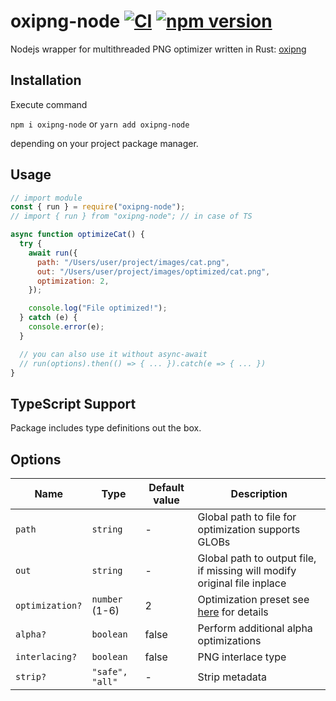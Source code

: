 # oxipng-node [![CI](https://github.com/Saionaro/oxipng-node/actions/workflows/ci.yml/badge.svg?branch=main)](https://github.com/Saionaro/oxipng-node/actions/workflows/ci.yml) [![npm version](https://badge.fury.io/js/oxipng-node.svg)](https://badge.fury.io/js/oxipng-node)

Nodejs wrapper for multithreaded PNG optimizer written in Rust: [oxipng](https://github.com/shssoichiro/oxipng)

## Installation

Execute command

`npm i oxipng-node` or `yarn add oxipng-node`

depending on your project package manager.

## Usage

```javascript
// import module
const { run } = require("oxipng-node");
// import { run } from "oxipng-node"; // in case of TS

async function optimizeCat() {
  try {
    await run({
      path: "/Users/user/project/images/cat.png",
      out: "/Users/user/project/images/optimized/cat.png",
      optimization: 2,
    });

    console.log("File optimized!");
  } catch (e) {
    console.error(e);
  }

  // you can also use it without async-await
  // run(options).then(() => { ... }).catch(e => { ... })
}
```

## TypeScript Support

Package includes type definitions out the box.

## Options

| Name            | Type            | Default value | Description                                                                             |
| --------------- | --------------- | ------------- | --------------------------------------------------------------------------------------- |
| `path`          | `string`        | -             | Global path to file for optimization supports GLOBs                                     |
| `out`           | `string`        | -             | Global path to output file, if missing will modify original file inplace                |
| `optimization?` | `number` (1-6)  | 2             | Optimization preset see [here](https://github.com/shssoichiro/oxipng#usage) for details |
| `alpha?`        | `boolean`       | false         | Perform additional alpha optimizations                                                  |
| `interlacing?`  | `boolean`       | false         | PNG interlace type                                                                      |
| `strip?`        | `"safe", "all"` | -             | Strip metadata                                                                          |
